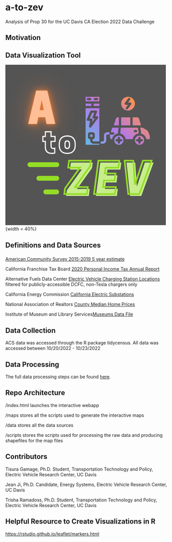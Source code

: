 # a-to-zev
Analysis of Prop 30 for the UC Davis CA Election 2022 Data Challenge

## Motivation

## Data Visualization Tool

[![logo](https://github.com/tramadoss/a-to-zev/blob/main/logo.png?raw=true)](https://tramadoss.github.io/a-to-zev/){width = 40%}


## Definitions and Data Sources

### 
[American Community Survey 2015-2019 5 year estimate](https://www.census.gov/programs-surveys/acs)

California Franchise Tax Board [2020 Personal Income Tax Annual Report](https://data.ftb.ca.gov)

Alternative Fuels Data Center [Electric Vehicle Charging Station Locations](https://afdc.energy.gov) filtered for publicly-accessible DCFC, non-Tesla chargers only 

California Energy Commission [California Electric Substations](https://data.ca.gov/dataset/california-electric-substations1)

National Association of Realtors [County Median Home Prices](https://www.nar.realtor/research-and-statistics/housing-statistics/county-median-home-prices-and-monthly-mortgage-payment)

Institute of Museum and Library Services[Museums Data File](https://www.imls.gov/research-evaluation/data-collection/museum-data-files)

## Data Collection

ACS data was accessed through the R package tidycensus. All data was accessed between 10/20/2022 - 10/23/2022

## Data Processing

The full data processing steps can be found [here]().

## Repo Architecture

/index.html launches the interactive webapp

/maps stores all the scripts used to generate the interactive maps

/data stores all the data sources

/scripts stores the scripts used for processing the raw data and producing shapefiles for the map files

## Contributors

Tisura Gamage, Ph.D. Student, Transportation Technology and Policy, Electric Vehicle Research Center, UC Davis

Jean Ji, Ph.D. Candidate, Energy Systems, Electric Vehicle Research Center, UC Davis 

Trisha Ramadoss, Ph.D. Student, Transportation Technology and Policy, Electric Vehicle Research Center, UC Davis


## Helpful Resource to Create Visualizations in R
https://rstudio.github.io/leaflet/markers.html
